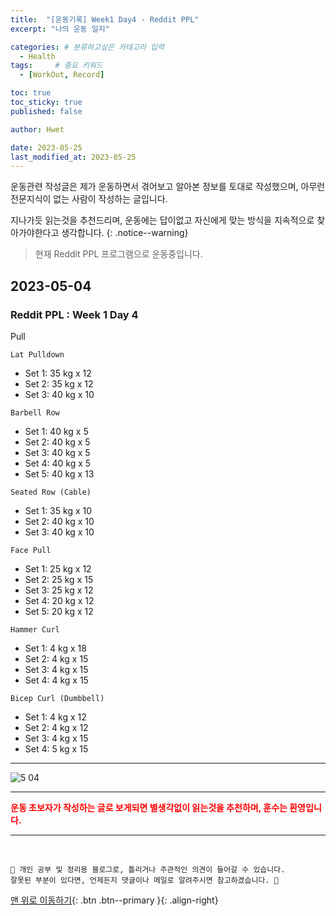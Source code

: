 ```yaml
---
title:  "[운동기록] Week1 Day4 - Reddit PPL"  
excerpt: "나의 운동 일지"

categories: # 분류하고싶은 카테고리 입력
  - Health
tags:     # 중요 키워드
  - [WorkOut, Record]

toc: true
toc_sticky: true
published: false

author: Hwet

date: 2023-05-25
last_modified_at: 2023-05-25
---
```


운동관련 작성글은 제가 운동하면서 겪어보고 알아본 정보를 토대로 작성했으며, 아무런 전문지식이 없는 사람이 작성하는 글입니다.

지나가듯 읽는것을 추천드리며, 운동에는 답이없고 자신에게 맞는 방식을 지속적으로 찾아가야한다고 생각합니다.
{: .notice--warning}

> 현재 Reddit PPL 프로그램으로 운동중입니다.

## 2023-05-04

### Reddit PPL : Week 1 Day 4

Pull

`Lat Pulldown`

- Set 1: 35 kg x 12
- Set 2: 35 kg x 12
- Set 3: 40 kg x 10

`Barbell Row`

- Set 1: 40 kg x 5
- Set 2: 40 kg x 5
- Set 3: 40 kg x 5
- Set 4: 40 kg x 5
- Set 5: 40 kg x 13

`Seated Row (Cable)`

- Set 1: 35 kg x 10
- Set 2: 40 kg x 10
- Set 3: 40 kg x 10

`Face Pull`

- Set 1: 25 kg x 12
- Set 2: 25 kg x 15
- Set 3: 25 kg x 12
- Set 4: 20 kg x 12
- Set 5: 20 kg x 12

`Hammer Curl`

- Set 1: 4 kg x 18
- Set 2: 4 kg x 15
- Set 3: 4 kg x 15
- Set 4: 4 kg x 15

`Bicep Curl (Dumbbell)`

- Set 1: 4 kg x 12
- Set 2: 4 kg x 12
- Set 3: 4 kg x 15
- Set 4: 5 kg x 15



---

![5 04](https://github.com/hwet-j/hwet-j.github.io/assets/81364742/1287d47c-62a6-4f0c-b466-491c0536d202)


***

<strong style="color:red">운동 초보자가 작성하는 글로 보게되면 별생각없이 읽는것을 추천하며, 훈수는 환영입니다.</strong>



***
<br>
    
    📢 개인 공부 및 정리용 블로그로, 틀리거나 주관적인 의견이 들어갈 수 있습니다.
    잘못된 부분이 있다면, 언제든지 댓글이나 메일로 알려주시면 참고하겠습니다. 🔔

[맨 위로 이동하기](#){: .btn .btn--primary }{: .align-right}